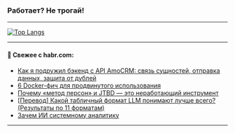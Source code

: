 ### Работает? Не трогай!

---
<!--
#### 🛠️ Technical stack:

![Java](https://img.shields.io/badge/Java-informational?logo=Oracle&style=flat&logoColor=white&color=FF4500)
![Kotlin](https://img.shields.io/badge/Kotlin-informational?logo=Kotlin&style=flat&logoColor=white&color=774D97)
![TS](https://img.shields.io/badge/TypeScript-informational?logo=typeScript&style=flat&logoColor=black&color=017acc)
![Python](https://img.shields.io/badge/Python-informational?logo=Python&style=flat&logoColor=black&color=ffdd54) <br>
![Spring](https://img.shields.io/badge/Spring-informational?logo=Spring&style=flat&logoColor=white&color=6DB33F) 
![SpringBoot](https://img.shields.io/badge/SpringBoot-informational?logo=SpringBoot&style=flat&logoColor=white&color=6DB33F)
![Nest](https://img.shields.io/badge/NestJS-informational?logo=NestJS&style=flat&logoColor=white&color=E0234E) 
![NodeJS](https://img.shields.io/badge/NodeJS-informational?logo=node.js&style=flat&logoColor=white&color=70A760)<br>
![PostgreSQL](https://img.shields.io/badge/PostgreSQL-informational?logo=PostgreSQL&style=flat&logoColor=white&color=DAA520)
![MongoDB](https://img.shields.io/badge/MongoDB-informational?logo=MongoDB&style=flat&logoColor=white&color=870000)
![Apache](https://img.shields.io/badge/Apache-informational?logo=apache&style=flat&logoColor=white&color=f74e28)

___ 
-->

<!--- #### 🛠️ : --->

[![Top Langs](https://github-readme-stats-82jvfl3w3-advtsettinggmailcoms-projects.vercel.app/api/top-langs/?username=zloylis&langs_count=10&hide_title=true&title_color=e6edf3&size_weight=0.5&count_weight=0.5&layout=compact&hide_progress=true&hide_border=true&theme=dracula&hide=css,makefile,cmake)](https://github.com/zloylis)

<!---


####  :octocat:&nbsp;&nbsp; Статистика:

![GitHub stats](https://github-readme-stats-u2qms2cxw-advtsettinggmailcoms-projects.vercel.app/api?username=zloylis&show_icons=true&hide_border=true&theme=dracula&title_color=e6edf3&include_all_commits=true&count_private=true&hide_rank=false&hide_title=true&rank_icon=github)
-->
---

#### 💬 Свежее с habr.com:

<!-- BLOG-POST-LIST:START -->
- [Как я подружил бэкенд с API AmoCRM: связь сущностей, отправка данных, защита от дублей](https://habr.com/ru/articles/956074/?utm_source=habrahabr&utm_medium=rss&utm_campaign=956074)
- [6 Docker-фич для продвинутого использования](https://habr.com/ru/companies/ruvds/articles/953990/?utm_source=habrahabr&utm_medium=rss&utm_campaign=953990)
- [Почему «метод персон» и JTBD — это неработающий инструмент](https://habr.com/ru/articles/956056/?utm_source=habrahabr&utm_medium=rss&utm_campaign=956056)
- [[Перевод] Какой табличный формат LLM понимают лучше всего? &lpar;Результаты по 11 форматам&rpar;](https://habr.com/ru/articles/955778/?utm_source=habrahabr&utm_medium=rss&utm_campaign=955778)
- [Зачем ИИ системному аналитику](https://habr.com/ru/articles/956050/?utm_source=habrahabr&utm_medium=rss&utm_campaign=956050)
<!-- BLOG-POST-LIST:END -->

---
